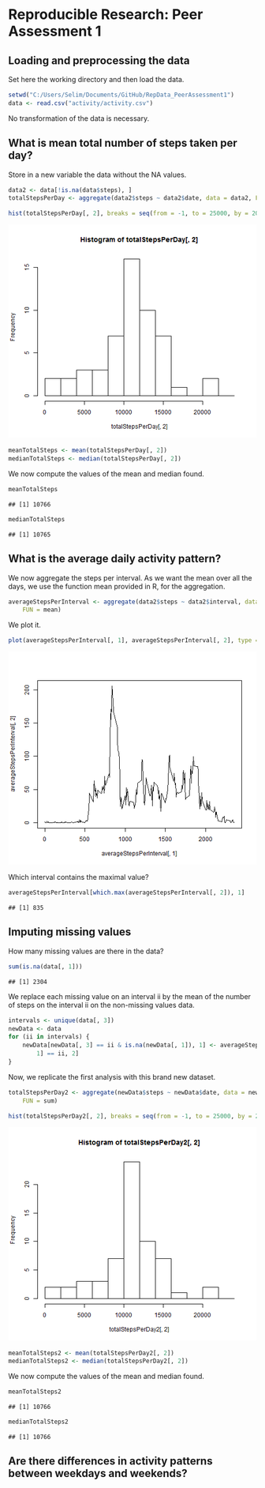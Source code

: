# Reproducible Research: Peer Assessment 1


## Loading and preprocessing the data

Set here the working directory and then load the data.


```r
setwd("C:/Users/Selim/Documents/GitHub/RepData_PeerAssessment1")
data <- read.csv("activity/activity.csv")
```


No transformation of the data is necessary.

## What is mean total number of steps taken per day?

Store in a new variable the data without the NA values.


```r
data2 <- data[!is.na(data$steps), ]
totalStepsPerDay <- aggregate(data2$steps ~ data2$date, data = data2, FUN = sum)
```



```r
hist(totalStepsPerDay[, 2], breaks = seq(from = -1, to = 25000, by = 2000))
```

![plot of chunk unnamed-chunk-1](figure/unnamed-chunk-1.png) 



```r
meanTotalSteps <- mean(totalStepsPerDay[, 2])
medianTotalSteps <- median(totalStepsPerDay[, 2])
```


We now compute the values of the mean and median found.


```r
meanTotalSteps
```

```
## [1] 10766
```

```r
medianTotalSteps
```

```
## [1] 10765
```



## What is the average daily activity pattern?

We now aggregate the steps per interval. As we want the mean over all the days, we use the function mean provided in R, for the aggregation.


```r
averageStepsPerInterval <- aggregate(data2$steps ~ data2$interval, data = data2, 
    FUN = mean)
```


We plot it.


```r
plot(averageStepsPerInterval[, 1], averageStepsPerInterval[, 2], type = "l")
```

![plot of chunk unnamed-chunk-4](figure/unnamed-chunk-4.png) 


Which interval contains the maximal value?


```r
averageStepsPerInterval[which.max(averageStepsPerInterval[, 2]), 1]
```

```
## [1] 835
```


## Imputing missing values

How many missing values are there in the data?


```r
sum(is.na(data[, 1]))
```

```
## [1] 2304
```


We replace each missing value on an interval ii by the mean of the number of steps on the interval ii on the non-missing values data.


```r
intervals <- unique(data[, 3])
newData <- data
for (ii in intervals) {
    newData[newData[, 3] == ii & is.na(newData[, 1]), 1] <- averageStepsPerInterval[averageStepsPerInterval[, 
        1] == ii, 2]
}
```


Now, we replicate the first analysis with this brand new dataset.



```r
totalStepsPerDay2 <- aggregate(newData$steps ~ newData$date, data = newData, 
    FUN = sum)
```



```r
hist(totalStepsPerDay2[, 2], breaks = seq(from = -1, to = 25000, by = 2000))
```

![plot of chunk unnamed-chunk-8](figure/unnamed-chunk-8.png) 



```r
meanTotalSteps2 <- mean(totalStepsPerDay2[, 2])
medianTotalSteps2 <- median(totalStepsPerDay2[, 2])
```


We now compute the values of the mean and median found.


```r
meanTotalSteps2
```

```
## [1] 10766
```

```r
medianTotalSteps2
```

```
## [1] 10766
```



## Are there differences in activity patterns between weekdays and weekends?
